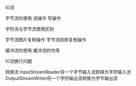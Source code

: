 IO流

字节流的使用
读操作
写操作

字符流与字节流使用区别

字节流图片复制操作
字节流视频复制操作

缓冲流的使用
缓冲流的作用

IO流换行问题

转换流
InputStreamReader将一个字节输入流转换为字符输入流
OutputStreamWriter将一个字符输出流转换为字节输出流
